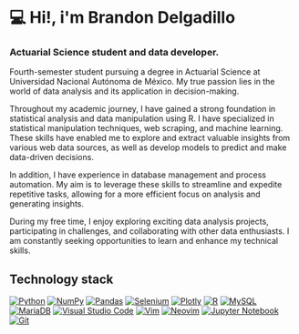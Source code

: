 

<!--
**HitBrann/HitBrann** is a ✨ _special_ ✨ repository because its `README.md` (this file) appears on your GitHub profile.

Here are some ideas to get you started:

- 🔭 I’m currently working on ...
- 🌱 I’m currently learning ...
- 👯 I’m looking to collaborate on ...
- 🤔 I’m looking for help with ...
- 💬 Ask me about ...
- 📫 How to reach me: ...
- 😄 Pronouns: ...
- ⚡ Fun fact: ...
-->

# 💻 Hi!, i'm Brandon Delgadillo
### Actuarial Science student and data developer.

Fourth-semester student pursuing a degree in Actuarial Science at Universidad Nacional Autónoma de México. My true passion lies in the world of data analysis and its application in decision-making.

Throughout my academic journey, I have gained a strong foundation in statistical analysis and data manipulation using R. I have specialized in statistical manipulation techniques, web scraping, and machine learning. These skills have enabled me to explore and extract valuable insights from various web data sources, as well as develop models to predict and make data-driven decisions.

In addition, I have experience in database management and process automation. My aim is to leverage these skills to streamline and expedite repetitive tasks, allowing for a more efficient focus on analysis and generating insights.

During my free time, I enjoy exploring exciting data analysis projects, participating in challenges, and collaborating with other data enthusiasts. I am constantly seeking opportunities to learn and enhance my technical skills.

## Technology stack

[![Python](https://img.shields.io/badge/Python-yellow?style=for-the-badge&logo=python&logoColor=white&labelColor=101010)]()
[![NumPy](https://img.shields.io/badge/numpy-%23013243.svg?style=for-the-badge&logo=numpy&logoColor=white)]()
[![Pandas](https://img.shields.io/badge/pandas-%23150458.svg?style=for-the-badge&logo=pandas&logoColor=white)]()
[![Selenium](https://img.shields.io/badge/-selenium-%43B02A?style=for-the-badge&logo=selenium&logoColor=white)]()
[![Plotly](https://img.shields.io/badge/Plotly-%233F4F75.svg?style=for-the-badge&logo=plotly&logoColor=white)]()
[![R](https://img.shields.io/badge/r-%23276DC3.svg?style=for-the-badge&logo=r&logoColor=white)]()
[![MySQL](https://img.shields.io/badge/MySQL-4479A1?style=for-the-badge&logo=mysql&logoColor=white&labelColor=101010)]()
[![MariaDB](https://img.shields.io/badge/MariaDB-003545?style=for-the-badge&logo=mariadb&logoColor=white)]()
[![Visual Studio Code](https://img.shields.io/badge/Visual%20Studio%20Code-0078d7.svg?style=for-the-badge&logo=visual-studio-code&logoColor=white)]()
[![Vim](https://img.shields.io/badge/VIM-%2311AB00.svg?style=for-the-badge&logo=vim&logoColor=white)]()
[![Neovim](https://img.shields.io/badge/NeoVim-%2357A143.svg?&style=for-the-badge&logo=neovim&logoColor=white)]()
[![Jupyter Notebook](https://img.shields.io/badge/jupyter-%23FA0F00.svg?style=for-the-badge&logo=jupyter&logoColor=white)]()
[![Git](https://img.shields.io/badge/git-%23F05033.svg?style=for-the-badge&logo=git&logoColor=white)]()

